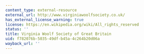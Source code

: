 ```yaml
---
content_type: external-resource
external_url: http://www.virginiawoolfsociety.co.uk/
has_external_license_warning: true
license: https://en.wikipedia.org/wiki/All_rights_reserved
status: ''
title: Virginia Woolf Society of Great Britain
uid: f782076b-5035-49df-b45a-4c264b20d06a
wayback_url: ''
---
```

